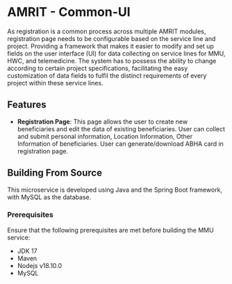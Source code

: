 # AMRIT - Common-UI

As registration is a common process across multiple AMRIT modules, registration page needs to be configurable based on the service line and project. Providing a framework that makes it easier to modify and set up fields on the user interface (UI) for data collecting on service lines for MMU, HWC, and telemedicine. The system has to possess the ability to change according to certain project specifications, facilitating the easy customization of data fields to fulfil the distinct requirements of every project within these service lines. 

## Features

* **Registration Page**: This page allows the user to create new beneficiaries and edit the data of existing beneficiaries. User can collect and submit personal information, Location Information, Other Information of beneficiaries. User can generate/download ABHA card in registration page.


## Building From Source

This microservice is developed using Java and the Spring Boot framework, with MySQL as the database.

### Prerequisites

Ensure that the following prerequisites are met before building the MMU service:

* JDK 17
* Maven 
* Nodejs v18.10.0
* MySQL

